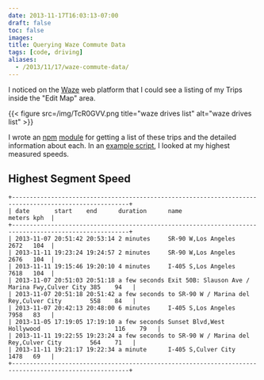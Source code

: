```yaml
---
date: 2013-11-17T16:03:13-07:00
draft: false
toc: false
images:
title: Querying Waze Commute Data
tags: [code, driving]
aliases:
  - /2013/11/17/waze-commute-data/
---
```


I noticed on the [Waze][0] web platform that I could see a listing of my Trips inside the "Edit Map" area.

{{< figure src=/img/TcR0GVV.png title="waze drives list" alt="waze drives list" >}}

I wrote an [npm][1] [module][2] for getting a list of these trips and the detailed information about each. In an [example script][3], I looked at my highest measured speeds.


## Highest Segment Speed

    +-------------------------------------------------------------------------------------------------------+
    | date       start    end      duration      name                                           meters kph  |
    +-------------------------------------------------------------------------------------------------------+
    | 2013-11-07 20:51:42 20:53:14 2 minutes     SR-90 W,Los Angeles                            2672   104  |
    | 2013-11-11 19:23:24 19:24:57 2 minutes     SR-90 W,Los Angeles                            2676   104  |
    | 2013-11-11 19:15:46 19:20:10 4 minutes     I-405 S,Los Angeles                            7618   104  |
    | 2013-11-07 20:51:03 20:51:18 a few seconds Exit 50B: Slauson Ave / Marina Fwy,Culver City 385    94   |
    | 2013-11-07 20:51:18 20:51:42 a few seconds to SR-90 W / Marina del Rey,Culver City        558    84   |
    | 2013-11-07 20:42:13 20:48:00 6 minutes     I-405 S,Los Angeles                            7958   83   |
    | 2013-11-05 17:19:05 17:19:10 a few seconds Sunset Blvd,West Hollywood                     116    79   |
    | 2013-11-11 19:22:55 19:23:24 a few seconds to SR-90 W / Marina del Rey,Culver City        564    71   |
    | 2013-11-11 19:21:17 19:22:34 a minute      I-405 S,Culver City                            1478   69   |
    +-------------------------------------------------------------------------------------------------------+

  [0]: https://www.waze.com/
  [1]: https://npmjs.org/
  [2]: https://npmjs.org/package/waze
  [3]: https://github.com/tphummel/junk/blob/master/node-waze/example/top-speed.js
